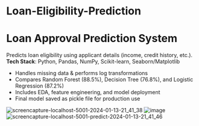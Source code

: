# Loan-Eligibility-Prediction

# Loan Approval Prediction System  
Predicts loan eligibility using applicant details (income, credit history, etc.).  
**Tech Stack**: Python, Pandas, NumPy, Scikit-learn, Seaborn/Matplotlib  
- Handles missing data & performs log transformations  
- Compares Random Forest (88.5%), Decision Tree (76.8%), and Logistic Regression (87.2%)  
- Includes EDA, feature engineering, and model deployment  
- Final model saved as pickle file for production use  

![screencapture-localhost-5001-2024-01-13-21_41_38](https://github.com/nikittank/Loan-Eligibility-Prediction/assets/91609970/e961331c-a9f8-4b0f-8143-d9c5ebee628a)
![image](https://github.com/nikittank/Loan-Eligibility-Prediction/assets/91609970/84acffbc-c192-4929-ab29-95750ad7c803)
![screencapture-localhost-5001-predict-2024-01-13-21_41_46](https://github.com/nikittank/Loan-Eligibility-Prediction/assets/91609970/a4d57b49-8e06-4d70-ab5d-bf9a3e4723f7)
